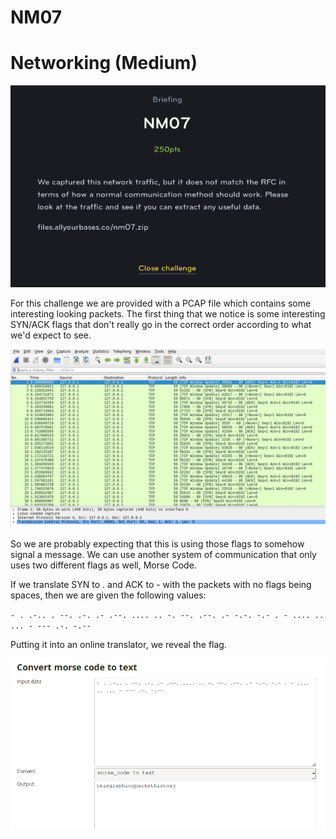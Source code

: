 # NM07
# Networking (Medium)

![NM07](NM07.png)

For this challenge we are provided with a PCAP file which contains some interesting looking packets. The first thing that we notice is some interesting SYN/ACK flags that don't really go in the correct order according to what we'd expect to see.

![NM07](NM07_1.png)

So we are probably expecting that this is using those flags to somehow signal a message. We can use another system of communication that only uses two different flags as well, Morse Code.

If we translate SYN to . and ACK to - with the packets with no flags being spaces, then we are given the following values:

`- . .-.. . --. .-. .- .--. .... .. -. --. .--. .- -.-. -.- . - .... .. ... - --- .-. -.--`

Putting it into an online translator, we reveal the flag.

![NM07](NM07_2.png)
